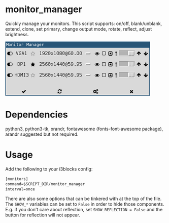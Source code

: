 # monitor_manager

Quickly manage your monitors. 
This script supports: on/off, blank/unblank,
extend, clone, set primary, change output mode,
rotate, reflect, adjust brightness.

![](monitor_manager.png)

# Dependencies

python3, python3-tk, xrandr, fontawesome (fonts-font-awesome package), arandr suggested but not required.

# Usage

Add the following to your i3blocks config:

```
[monitors]
command=$SCRIPT_DIR/monitor_manager
interval=once
```

There are also some options that can be tinkered with at the top of the file.
The `SHOW_*` variables can be set to `False` in order to hide those components.
E.g. if you don't care about reflection, set `SHOW_REFLECTION = False` and the
button for reflection will not appear.
